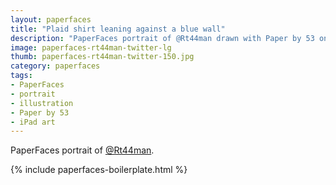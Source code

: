 ```yaml
---
layout: paperfaces
title: "Plaid shirt leaning against a blue wall"
description: "PaperFaces portrait of @Rt44man drawn with Paper by 53 on an iPad."
image: paperfaces-rt44man-twitter-lg
thumb: paperfaces-rt44man-twitter-150.jpg
category: paperfaces
tags: 
- PaperFaces
- portrait
- illustration
- Paper by 53
- iPad art
---
```


PaperFaces portrait of [@Rt44man](http://twitter.com/Rt44man).

{% include paperfaces-boilerplate.html %}